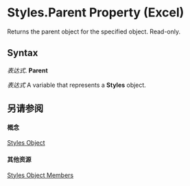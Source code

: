 
# Styles.Parent Property (Excel)

Returns the parent object for the specified object. Read-only.


## Syntax

 _表达式_. **Parent**

 _表达式_ A variable that represents a **Styles** object.


## 另请参阅


#### 概念


[Styles Object](146effdc-e007-814d-b110-f7bd944fc15f.md)
#### 其他资源


[Styles Object Members](http://msdn.microsoft.com/library/79790248-557c-ff11-94e0-4d9c8f4f71c0%28Office.15%29.aspx)